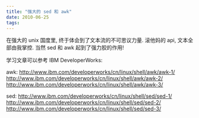 ```yaml
---
title: "强大的 sed 和 awk"
date: 2010-06-25
tags:
---
```


在强大的 unix 国度里, 终于体会到了文本流的不可思议力量. 滚他妈的 api, 文本全部由我掌控. 当然 sed 和 awk 起到了强力胶的作用!

学习文章可以参考 IBM DeveloperWorks:

awk:
<a href="http://www.ibm.com/developerworks/cn/linux/shell/awk/awk-1/">http://www.ibm.com/developerworks/cn/linux/shell/awk/awk-1/</a>
<a href="http://www.ibm.com/developerworks/cn/linux/shell/awk/awk-2/">http://www.ibm.com/developerworks/cn/linux/shell/awk/awk-2/</a>
<a href="http://www.ibm.com/developerworks/cn/linux/shell/awk/awk-3/">http://www.ibm.com/developerworks/cn/linux/shell/awk/awk-3/</a>

sed:
<a href="http://www.ibm.com/developerworks/cn/linux/shell/sed/sed-1/">http://www.ibm.com/developerworks/cn/linux/shell/sed/sed-1/</a>
<a href="http://www.ibm.com/developerworks/cn/linux/shell/sed/sed-2/">http://www.ibm.com/developerworks/cn/linux/shell/sed/sed-2/</a>
<a href="http://www.ibm.com/developerworks/cn/linux/shell/sed/sed-3/">http://www.ibm.com/developerworks/cn/linux/shell/sed/sed-3/</a>
